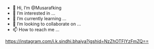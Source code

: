 - 👋 Hi, I’m @Musarafking
- 👀 I’m interested in ...
- 🌱 I’m currently learning ...
- 💞️ I’m looking to collaborate on ...
- 📫 How to reach me ...

<!---
Musarafking/Musarafking is a ✨ special ✨ repository because its `README.md` (this file) appears on your GitHub profile.
You can click the Preview link to take a look at your changes.
--->
https://instagram.com/i.k.sindhi.bhaiya?igshid=NzZhOTFlYzFmZQ==
